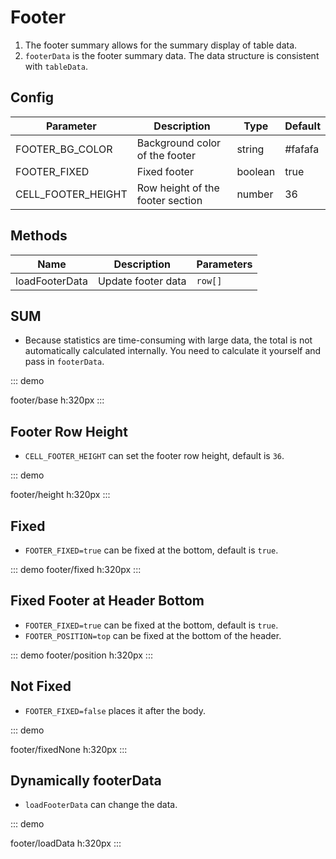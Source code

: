 # Footer

1. The footer summary allows for the summary display of table data.
2. `footerData` is the footer summary data. The data structure is consistent with `tableData`.

## Config

| Parameter          | Description                     | Type    | Default |
| ------------------ | ------------------------------- | ------- | ------- |
| FOOTER_BG_COLOR    | Background color of the footer  | string  | #fafafa |
| FOOTER_FIXED       | Fixed footer                    | boolean | true    |
| CELL_FOOTER_HEIGHT | Row height of the footer section | number  | 36      |

## Methods

| Name    | Description          | Parameters |
| -------------- | -------------------- | ---------- |
| loadFooterData | Update footer data   | `row[]`    |

## SUM

-   Because statistics are time-consuming with large data, the total is not automatically calculated internally. You need to calculate it yourself and pass in `footerData`.

::: demo

footer/base
h:320px
:::

## Footer Row Height

-   `CELL_FOOTER_HEIGHT` can set the footer row height, default is `36`.

::: demo

footer/height
h:320px
:::

## Fixed

-   `FOOTER_FIXED=true` can be fixed at the bottom, default is `true`.

::: demo
footer/fixed
h:320px
:::

## Fixed Footer at Header Bottom

-   `FOOTER_FIXED=true` can be fixed at the bottom, default is `true`.
-   `FOOTER_POSITION=top` can be fixed at the bottom of the header.

::: demo
footer/position
h:320px
:::

## Not Fixed

-   `FOOTER_FIXED=false` places it after the body.

::: demo

footer/fixedNone
h:320px
:::

## Dynamically footerData

-   `loadFooterData` can change the data.

::: demo

footer/loadData
h:320px
:::
